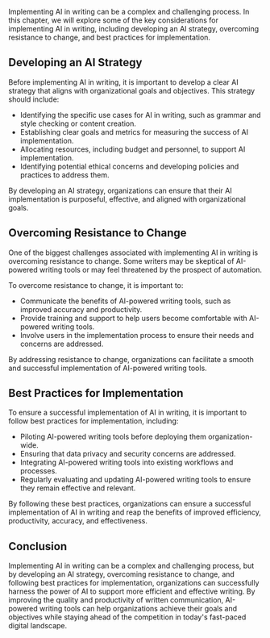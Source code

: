 
Implementing AI in writing can be a complex and challenging process. In this chapter, we will explore some of the key considerations for implementing AI in writing, including developing an AI strategy, overcoming resistance to change, and best practices for implementation.

Developing an AI Strategy
-------------------------

Before implementing AI in writing, it is important to develop a clear AI strategy that aligns with organizational goals and objectives. This strategy should include:

* Identifying the specific use cases for AI in writing, such as grammar and style checking or content creation.
* Establishing clear goals and metrics for measuring the success of AI implementation.
* Allocating resources, including budget and personnel, to support AI implementation.
* Identifying potential ethical concerns and developing policies and practices to address them.

By developing an AI strategy, organizations can ensure that their AI implementation is purposeful, effective, and aligned with organizational goals.

Overcoming Resistance to Change
-------------------------------

One of the biggest challenges associated with implementing AI in writing is overcoming resistance to change. Some writers may be skeptical of AI-powered writing tools or may feel threatened by the prospect of automation.

To overcome resistance to change, it is important to:

* Communicate the benefits of AI-powered writing tools, such as improved accuracy and productivity.
* Provide training and support to help users become comfortable with AI-powered writing tools.
* Involve users in the implementation process to ensure their needs and concerns are addressed.

By addressing resistance to change, organizations can facilitate a smooth and successful implementation of AI-powered writing tools.

Best Practices for Implementation
---------------------------------

To ensure a successful implementation of AI in writing, it is important to follow best practices for implementation, including:

* Piloting AI-powered writing tools before deploying them organization-wide.
* Ensuring that data privacy and security concerns are addressed.
* Integrating AI-powered writing tools into existing workflows and processes.
* Regularly evaluating and updating AI-powered writing tools to ensure they remain effective and relevant.

By following these best practices, organizations can ensure a successful implementation of AI in writing and reap the benefits of improved efficiency, productivity, accuracy, and effectiveness.

Conclusion
----------

Implementing AI in writing can be a complex and challenging process, but by developing an AI strategy, overcoming resistance to change, and following best practices for implementation, organizations can successfully harness the power of AI to support more efficient and effective writing. By improving the quality and productivity of written communication, AI-powered writing tools can help organizations achieve their goals and objectives while staying ahead of the competition in today's fast-paced digital landscape.
